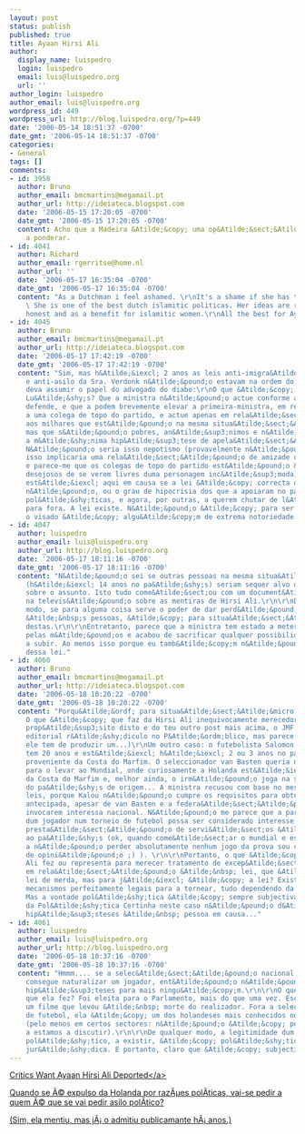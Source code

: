 ```yaml
---
layout: post
status: publish
published: true
title: Ayaan Hirsi Ali
author:
  display_name: luispedro
  login: luispedro
  email: luis@luispedro.org
  url: ''
author_login: luispedro
author_email: luis@luispedro.org
wordpress_id: 449
wordpress_url: http://blog.luispedro.org/?p=449
date: '2006-05-14 18:51:37 -0700'
date_gmt: '2006-05-14 18:51:37 -0700'
categories:
- General
tags: []
comments:
- id: 3958
  author: Bruno
  author_email: bmcmartins@megamail.pt
  author_url: http://ideiateca.blogspot.com
  date: '2006-05-15 17:20:05 -0700'
  date_gmt: '2006-05-15 17:20:05 -0700'
  content: Acho que a Madeira &Atilde;&copy; uma op&Atilde;&sect;&Atilde;&pound;o
    a ponderar.
- id: 4041
  author: Richard
  author_email: rgerritse@home.nl
  author_url: ''
  date: '2006-05-17 16:35:04 -0700'
  date_gmt: '2006-05-17 16:35:04 -0700'
  content: "As a Dutchman i feel ashamed. \r\nIt's a shame if she has to leave holland.
    \ She is one of the best dutch islamitic politicas. Her ideas are radical, but
    honest and as a benefit for islamitic women.\r\nAll the best for Ayaan."
- id: 4045
  author: Bruno
  author_email: bmcmartins@megamail.pt
  author_url: http://ideiateca.blogspot.com
  date: '2006-05-17 17:42:19 -0700'
  date_gmt: '2006-05-17 17:42:19 -0700'
  content: "Sim, mas h&Atilde;&iexcl; 2 anos as leis anti-imigra&Atilde;&sect;&Atilde;&pound;o
    e anti-asilo da Sra. Verdonk n&Atilde;&pound;o estavam na ordem do dia.\r\nTalvez
    deva assumir o papel do advogado do diabo:\r\nO que &Atilde;&copy; que defendes
    Lu&Atilde;&shy;s? Que a ministra n&Atilde;&pound;o actue conforme as leis que
    defende, e que a podem brevemente elevar a primeira-ministra, em rela&Atilde;&sect;&Atilde;&pound;o
    a uma colega de topo do partido, e actue apenas em rela&Atilde;&sect;&Atilde;&pound;o
    aos milhares que est&Atilde;&pound;o na mesma situa&Atilde;&sect;&Atilde;&pound;o,
    mas que s&Atilde;&pound;o pobres, an&Atilde;&sup3;nimos e n&Atilde;&pound;o t&Atilde;&ordf;m
    a m&Atilde;&shy;nima hip&Atilde;&sup3;tese de apela&Atilde;&sect;&Atilde;&pound;o?
    N&Atilde;&pound;o seria isso nepotismo (provavelmente n&Atilde;&pound;o, porque
    isso implicaria uma rela&Atilde;&sect;&Atilde;&pound;o de amizade ou de sangue,
    e parece-me que os colegas de topo do partido est&Atilde;&pound;o &Atilde;&copy;
    desejosos de se verem livres duma personagem inc&Atilde;&sup3;moda)? \r\nN&Atilde;&pound;o
    est&Atilde;&iexcl; aqui em causa se a lei &Atilde;&copy; correcta ou justa ou
    n&Atilde;&pound;o, ou o grau de hipocrisia dos que a apoiaram no passado por raz&Atilde;&micro;es
    pol&Atilde;&shy;ticas, e agora, por outras, a querem chutar de l&Atilde;&iexcl;
    para fora. A lei existe. N&Atilde;&pound;o &Atilde;&copy; para ser aplicada quando
    o visado &Atilde;&copy; algu&Atilde;&copy;m de extrema notoriedade e import&Atilde;&cent;ncia?"
- id: 4047
  author: luispedro
  author_email: luis@luispedro.org
  author_url: http://blog.luispedro.org
  date: '2006-05-17 18:11:16 -0700'
  date_gmt: '2006-05-17 18:11:16 -0700'
  content: "N&Atilde;&pound;o sei se outras pessoas na mesma situa&Atilde;&sect;&Atilde;&pound;o
    (h&Atilde;&iexcl; 14 anos no pa&Atilde;&shy;s) seriam sequer alvo de investiga&Atilde;&sect;&Atilde;&micro;es
    sobre o assunto. Isto tudo come&Atilde;&sect;ou com um document&Atilde;&iexcl;rio
    na televis&Atilde;&pound;o sobre as mentiras de Hirsi Ali.\r\n\r\nDe qualquer
    modo, se para alguma coisa serve o poder de dar perd&Atilde;&pound;o pol&Atilde;&shy;tico
    &Atilde;&nbsp;s pessoas, &Atilde;&copy; para situa&Atilde;&sect;&Atilde;&micro;es
    destas.\r\n\r\nEntretanto, parece que a ministra tem estado a meter os p&Atilde;&copy;s
    pelas m&Atilde;&pound;os e acabou de sacrificar qualquer possibilidade de vir
    a subir. Ao menos isso porque eu tamb&Atilde;&copy;m n&Atilde;&pound;o gostava
    dessa lei."
- id: 4060
  author: Bruno
  author_email: bmcmartins@megamail.pt
  author_url: http://ideiateca.blogspot.com
  date: '2006-05-18 10:20:22 -0700'
  date_gmt: '2006-05-18 10:20:22 -0700'
  content: "Porqu&Atilde;&ordf; para situa&Atilde;&sect;&Atilde;&micro;es destas?
    O que &Atilde;&copy; que faz da Hirsi Ali inequivocamente merecedora dele? (A
    prop&Atilde;&sup3;sito disto e do teu outro post mais acima, o JMF tem hoje um
    editorial r&Atilde;&shy;diculo no P&Atilde;&ordm;blico, mas parece que ciclicamente
    ele tem de produzir um...)\r\nUm outro caso: o futebolista Salomon Kalou do Feyenoord
    tem 20 anos e est&Atilde;&iexcl; h&Atilde;&iexcl; 2 ou 3 anos no pa&Atilde;&shy;s
    proveniente da Costa do Marfim. O seleccionador van Basten queria naturaliz&Atilde;&iexcl;-lo
    para o levar ao Mundial, onde curiosamente a Holanda est&Atilde;&iexcl; no grupo
    da Costa do Marfim e, melhor ainda, o irm&Atilde;&pound;o joga na selec&Atilde;&sect;&Atilde;&pound;o
    do pa&Atilde;&shy;s de origem... A ministra recusou com base no mesmo pacote de
    leis, porque Kalou n&Atilde;&pound;o cumpre os requisitos para obter cidadania
    antecipada, apesar de van Basten e a federa&Atilde;&sect;&Atilde;&pound;o holandesa
    invocarem interessa nacional. N&Atilde;&pound;o me parece que a participa&Atilde;&sect;&Atilde;&pound;o
    dum jogador num torneio de futebol possa ser considerado interesse nacional ou
    presta&Atilde;&sect;&Atilde;&pound;o de servi&Atilde;&sect;os &Atilde;&ordm;nicos
    ao pa&Atilde;&shy;s (ok, quando come&Atilde;&sect;ar o mundial e estiver compelido
    a n&Atilde;&pound;o perder absolutamente nenhum jogo da prova sou capaz de mudar
    de opini&Atilde;&pound;o ;) ). \r\n\r\nPortanto, o que &Atilde;&copy; que Hirsi
    Ali fez ou representa para merecer tratamento de excep&Atilde;&sect;&Atilde;&pound;o
    em rela&Atilde;&sect;&Atilde;&pound;o &Atilde;&nbsp; lei, que &Atilde;&copy; uma
    lei de merda, mas para j&Atilde;&iexcl; &Atilde;&copy; a lei? Existem obviamente
    mecanismos perfeitamente legais para a tornear, tudo dependendo da vontade pol&Atilde;&shy;tica.
    Mas a vontade pol&Atilde;&shy;tica &Atilde;&copy; sempre subjectiva, e o Manual
    da Pol&Atilde;&shy;tica Certinha neste caso n&Atilde;&pound;o d&Atilde;&iexcl;
    hip&Atilde;&sup3;steses &Atilde;&nbsp; pessoa em causa..."
- id: 4061
  author: luispedro
  author_email: luis@luispedro.org
  author_url: http://blog.luispedro.org
  date: '2006-05-18 10:37:16 -0700'
  date_gmt: '2006-05-18 10:37:16 -0700'
  content: "Hmmm.... se a selec&Atilde;&sect;&Atilde;&pound;o nacional n&Atilde;&pound;o
    consegue naturalizar um jogador, ent&Atilde;&pound;o n&Atilde;&pound;o h&Atilde;&iexcl;
    hip&Atilde;&sup3;teses para mais ningu&Atilde;&copy;m.\r\n\r\nO que &Atilde;&copy;
    que ela fez? Foi eleita para o Parlamento, mais do que uma vez. Escreveu e fez
    um filme que levou &Atilde;&nbsp; morte do realizador. Fora a selec&Atilde;&sect;&Atilde;&pound;o
    de futebol, ela &Atilde;&copy; um dos holandeses mais conhecidos no estrangeiro
    (pelo menos em certos sectores: n&Atilde;&pound;o &Atilde;&copy; por acaso que
    a estamos a discutir).\r\n\r\nDe qualquer modo, a legitimidade dum perd&Atilde;&pound;o
    pol&Atilde;&shy;tico, a existir, &Atilde;&copy; pol&Atilde;&shy;tica e n&Atilde;&pound;o
    jur&Atilde;&shy;dica. E portanto, claro que &Atilde;&copy; subjectiva. E depois?"
---
```

<p><a href="http:&#47;&#47;www.washingtonpost.com&#47;wp-dyn&#47;content&#47;article&#47;2006&#47;05&#47;13&#47;AR2006051301439.html">Critics Want Ayaan Hirsi Ali Deported<&#47;a></p>
<p>Quando se &Atilde;&copy; expulso da Holanda por raz&Atilde;&micro;es pol&Atilde;&shy;ticas, vai-se pedir a quem &Atilde;&copy; que se vai pedir asilo pol&Atilde;&shy;tico?</p>
<p>(Sim, ela mentiu, mas j&Atilde;&iexcl; o admitiu publicamante h&Atilde;&iexcl; anos.)</p>
